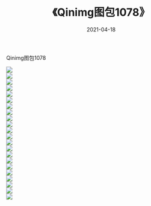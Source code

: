 ﻿---
layout: post
title:  《Qinimg图包1078》
date:   2021-04-18
img: http://imgx.orgx.ga/Qinimg图包/Qinimg图包1078/000.jpg
categories: [美女, 清纯, 唯美]
---

Qinimg图包1078

 ![](http://imgx.orgx.ga/Qinimg图包/Qinimg图包1078/001.jpg) <br>![](http://imgx.orgx.ga/Qinimg图包/Qinimg图包1078/002.jpg) <br>![](http://imgx.orgx.ga/Qinimg图包/Qinimg图包1078/003.jpg) <br>![](http://imgx.orgx.ga/Qinimg图包/Qinimg图包1078/004.jpg) <br>![](http://imgx.orgx.ga/Qinimg图包/Qinimg图包1078/005.jpg) <br>![](http://imgx.orgx.ga/Qinimg图包/Qinimg图包1078/006.jpg) <br>![](http://imgx.orgx.ga/Qinimg图包/Qinimg图包1078/007.jpg) <br>![](http://imgx.orgx.ga/Qinimg图包/Qinimg图包1078/008.jpg) <br>![](http://imgx.orgx.ga/Qinimg图包/Qinimg图包1078/009.jpg) <br>![](http://imgx.orgx.ga/Qinimg图包/Qinimg图包1078/010.jpg) <br>![](http://imgx.orgx.ga/Qinimg图包/Qinimg图包1078/011.jpg) <br>![](http://imgx.orgx.ga/Qinimg图包/Qinimg图包1078/012.jpg) <br>![](http://imgx.orgx.ga/Qinimg图包/Qinimg图包1078/013.jpg) <br>![](http://imgx.orgx.ga/Qinimg图包/Qinimg图包1078/014.jpg) <br>![](http://imgx.orgx.ga/Qinimg图包/Qinimg图包1078/015.jpg) <br>![](http://imgx.orgx.ga/Qinimg图包/Qinimg图包1078/016.jpg) <br>![](http://imgx.orgx.ga/Qinimg图包/Qinimg图包1078/017.jpg) <br>![](http://imgx.orgx.ga/Qinimg图包/Qinimg图包1078/018.jpg) <br>![](http://imgx.orgx.ga/Qinimg图包/Qinimg图包1078/019.jpg) <br>![](http://imgx.orgx.ga/Qinimg图包/Qinimg图包1078/020.jpg) <br>![](http://imgx.orgx.ga/Qinimg图包/Qinimg图包1078/021.jpg) <br>![](http://imgx.orgx.ga/Qinimg图包/Qinimg图包1078/022.jpg) <br>
